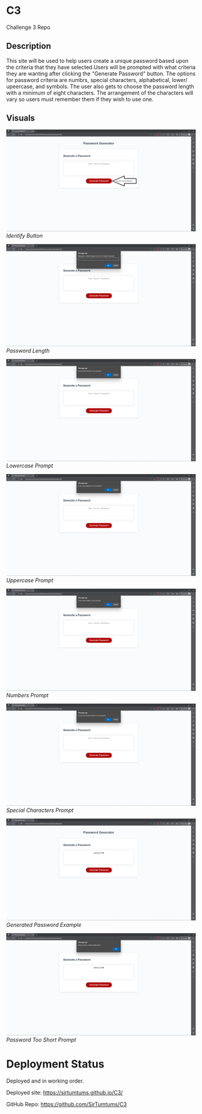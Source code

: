 # C3
Challenge 3 Repo


## Description
This site will be used to help users create a unique password based upon the criteria that they have selected.Users will be prompted with what criteria they are wanting after clicking the "Generate Password" button. The options for password criteria are numbrs, special characters, alphabetical, lower/ upeercase, and symbols. The user also gets to choose the password length with a minimum of eight characters. The arrangement of the characters will vary so users must remember them if they wish to use one.

## Visuals
![Button to Begin Pass Generator](https://github.com/SirTumtums/C3/blob/main/PassGenerator/Assets/images/Button.png) *Identify Button*



![Prompt for Password Length](https://github.com/SirTumtums/C3/blob/main/PassGenerator/Assets/images/Length.png) *Password Length*



![Prompt for Lowercase](https://github.com/SirTumtums/C3/blob/main/PassGenerator/Assets/images/Lowercase.png) *Lowercase Prompt*



![Prompt for Uppercase](https://github.com/SirTumtums/C3/blob/main/PassGenerator/Assets/images/Uppercase.png) *Uppercase Prompt*



![Prompt for Numbers](https://github.com/SirTumtums/C3/blob/main/PassGenerator/Assets/images/Numbers.png) *Numbers Prompt*



![Prompt for Special Characters](https://github.com/SirTumtums/C3/blob/main/PassGenerator/Assets/images/Specials.png) *Special Characters Prompt*



![Geerated Password Example](https://github.com/SirTumtums/C3/blob/main/PassGenerator/Assets/images/Genpass.png) *Generated Password Example*



![Password Too Short Prompt](https://github.com/SirTumtums/C3/blob/main/PassGenerator/Assets/images/TooShort.png) *Password Too Short Prompt*



# Deployment Status 
Deployed and in working order.

Deployed site:
https://sirtumtums.github.io/C3/

GitHub Repo:
https://github.com/SirTumtums/C3
